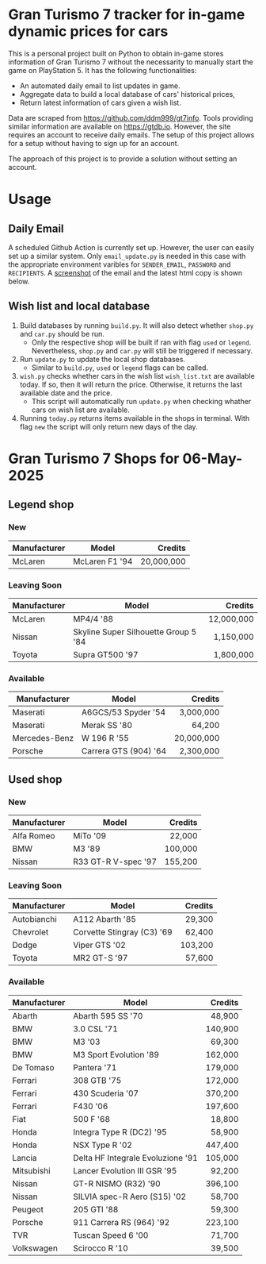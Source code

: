 # Gran Turismo 7 tracker for in-game dynamic prices for cars

This is a personal project built on Python to obtain in-game stores information of Gran Turismo 7 without the necessarity to manually start the game on PlayStation 5. It has the following functionalities:

- An automated daily email to list updates in game.
- Aggregate data to build a local database of cars' historical prices,
- Return latest information of cars given a wish list.

Data are scraped from https://github.com/ddm999/gt7info. Tools providing similar information are available on https://gtdb.io. However, the site requires an account to receive daily emails. The setup of this project allows for a setup without having to sign up for an account.

The approach of this project is to provide a solution without setting an account.

# Usage

## Daily Email

A scheduled Github Action is currently set up. However, the user can easily set up a similar system. Only `email_update.py` is needed in this case with the appropriate environment varibles for `SENDER_EMAIL`, `PASSWORD` and `RECIPIENTS`. A [screenshot](https://raw.githubusercontent.com/marcohoucheng/Gran-Turismo-7-Price-Tracker/main/data/email_screenshot.png) of the email and the latest html copy is shown below.

## Wish list and local database

1. Build databases by running `build.py`. It will also detect whether `shop.py` and `car.py` should be run.
    - Only the respective shop will be built if ran with flag `used` or `legend`. Nevertheless, `shop.py` and `car.py` will still be triggered if necessary.
2. Run `update.py` to update the local shop databases.
    - Similar to `build.py`, `used` or `legend` flags can be called.
3. `wish.py` checks whether cars in the wish list `wish_list.txt` are available today. If so, then it will return the price. Otherwise, it returns the last available date and the price.
    - This script will automatically run `update.py` when checking whather cars on wish list are available.
4. Running `today.py` returns items available in the shops in terminal. With flag `new` the script will only return new days of the day.


# Gran Turismo 7 Shops for 06-May-2025



## Legend shop

### New
 | Manufacturer | Model | Credits |
 | --- | --- | --: |
|McLaren|McLaren F1 '94|20,000,000|

### Leaving Soon
 | Manufacturer | Model | Credits |
 | --- | --- | --: |
|McLaren|MP4/4 '88|12,000,000|
|Nissan|Skyline Super Silhouette Group 5 '84|1,150,000|
|Toyota|Supra GT500 '97|1,800,000|

### Available
 | Manufacturer | Model | Credits |
 | --- | --- | --: |
|Maserati|A6GCS/53 Spyder '54|3,000,000|
|Maserati|Merak SS '80|64,200|
|Mercedes-Benz|W 196 R '55|20,000,000|
|Porsche|Carrera GTS (904) '64|2,300,000|


## Used shop

### New
 | Manufacturer | Model | Credits |
 | --- | --- | --: |
|Alfa Romeo|MiTo '09|22,000|
|BMW|M3 '89|100,000|
|Nissan|R33 GT-R V-spec '97|155,200|

### Leaving Soon
 | Manufacturer | Model | Credits |
 | --- | --- | --: |
|Autobianchi|A112 Abarth '85|29,300|
|Chevrolet|Corvette Stingray (C3) '69|62,400|
|Dodge|Viper GTS '02|103,200|
|Toyota|MR2 GT-S '97|57,600|

### Available
 | Manufacturer | Model | Credits |
 | --- | --- | --: |
|Abarth|Abarth 595 SS '70|48,900|
|BMW|3.0 CSL '71|140,900|
|BMW|M3 '03|69,300|
|BMW|M3 Sport Evolution '89|162,000|
|De Tomaso|Pantera '71|179,000|
|Ferrari|308 GTB '75|172,000|
|Ferrari|430 Scuderia '07|370,200|
|Ferrari|F430 '06|197,600|
|Fiat|500 F '68|18,800|
|Honda|Integra Type R (DC2) '95|58,900|
|Honda|NSX Type R '02|447,400|
|Lancia|Delta HF Integrale Evoluzione '91|105,000|
|Mitsubishi|Lancer Evolution III GSR '95|92,200|
|Nissan|GT-R NISMO (R32) '90|396,100|
|Nissan|SILVIA spec-R Aero (S15) '02|58,700|
|Peugeot|205 GTI '88|59,300|
|Porsche|911 Carrera RS (964) '92|223,100|
|TVR|Tuscan Speed 6 '00|71,700|
|Volkswagen|Scirocco R '10|39,500|
